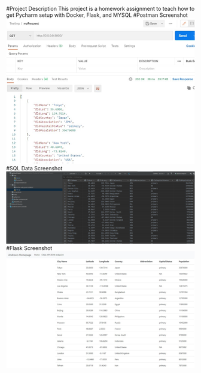 #Project Description
This project is a homework assignment to teach how to get Pycharm setup with Docker, Flask, and MYSQL
#Postman Screenshot
![postman_request_output](screenshots/postman.jpg)
#SQL Data Screenshot
![pycharm_data_query](screenshots/query.png)
#Flask Screenshot
![flaskimage](screenshots/FlaskSite.jpg)